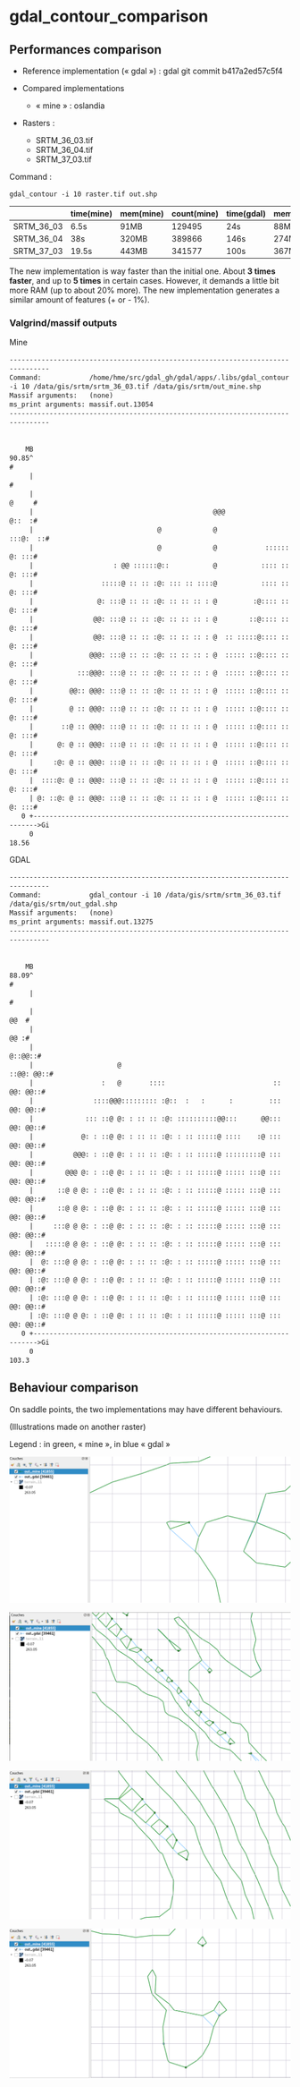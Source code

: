 # gdal_contour_comparison

## Performances comparison

* Reference implementation (« gdal ») : gdal git commit b417a2ed57c5f4

* Compared implementations
  * « mine » : oslandia

* Rasters :
  * SRTM_36_03.tif
  * SRTM_36_04.tif
  * SRTM_37_03.tif

Command : 

```
gdal_contour -i 10 raster.tif out.shp
```
      
|            | time(mine) | mem(mine) | count(mine) | time(gdal) | mem(gdal) | count(gdal) |
|------------|------------|-----------|-------------|------------|-----------|-------------|
| SRTM_36_03 | 6.5s       | 91MB      | 129495      | 24s        | 88MB      | 128529      |
| SRTM_36_04 | 38s        | 320MB     | 389866      | 146s       | 274MB     | 384121      |
| SRTM_37_03 | 19.5s      | 443MB     | 341577      | 100s       | 367MB     | 343143      |


The new implementation is way faster than the initial one. About **3 times faster**, and up to **5 times** in certain cases. However, it demands a little bit more RAM (up to about 20% more).
The new implementation generates a similar amount of features (+ or - 1%).

### Valgrind/massif outputs

Mine
```
--------------------------------------------------------------------------------
Command:            /home/hme/src/gdal_gh/gdal/apps/.libs/gdal_contour -i 10 /data/gis/srtm/srtm_36_03.tif /data/gis/srtm/out_mine.shp
Massif arguments:   (none)
ms_print arguments: massif.out.13054
--------------------------------------------------------------------------------


    MB
90.85^                                                                       #
     |                                                                       #
     |                                                                 @     #
     |                                             @@@                 @::  :#
     |                               @             @                :::@:  ::#
     |                               @             @            :::::: @: :::#
     |                    : @@ ::::::@::           @           :::: :: @: :::#
     |                 :::::@ :: :: :@: ::: :: ::::@           :::: :: @: :::#
     |                @: :::@ :: :: :@: :: :: :: : @         :@:::: :: @: :::#
     |               @@: :::@ :: :: :@: :: :: :: : @        ::@:::: :: @: :::#
     |               @@: :::@ :: :: :@: :: :: :: : @  :: :::::@:::: :: @: :::#
     |              @@@: :::@ :: :: :@: :: :: :: : @  ::::: ::@:::: :: @: :::#
     |           :::@@@: :::@ :: :: :@: :: :: :: : @  ::::: ::@:::: :: @: :::#
     |         @@:: @@@: :::@ :: :: :@: :: :: :: : @  ::::: ::@:::: :: @: :::#
     |         @ :: @@@: :::@ :: :: :@: :: :: :: : @  ::::: ::@:::: :: @: :::#
     |       ::@ :: @@@: :::@ :: :: :@: :: :: :: : @  ::::: ::@:::: :: @: :::#
     |      @: @ :: @@@: :::@ :: :: :@: :: :: :: : @  ::::: ::@:::: :: @: :::#
     |     :@: @ :: @@@: :::@ :: :: :@: :: :: :: : @  ::::: ::@:::: :: @: :::#
     |  ::::@: @ :: @@@: :::@ :: :: :@: :: :: :: : @  ::::: ::@:::: :: @: :::#
     | @: ::@: @ :: @@@: :::@ :: :: :@: :: :: :: : @  ::::: ::@:::: :: @: :::#
   0 +----------------------------------------------------------------------->Gi
     0                                                                   18.56
```

GDAL
```
--------------------------------------------------------------------------------
Command:            gdal_contour -i 10 /data/gis/srtm/srtm_36_03.tif /data/gis/srtm/out_gdal.shp
Massif arguments:   (none)
ms_print arguments: massif.out.13275
--------------------------------------------------------------------------------


    MB
88.09^                                                                       #
     |                                                                       #
     |                                                                   @@  #
     |                                                                   @@ :#
     |                                                                @::@@::#
     |                     @                                       ::@@: @@::#
     |                 :   @       ::::                           :: @@: @@::#
     |               ::::@@@::::::::: :@::  :   :      :         ::: @@: @@::#
     |             ::: ::@ @: : :: :: :@: ::::::::::@@:::      @@::: @@: @@::#
     |            @: : ::@ @: : :: :: :@: : :: :::::@ ::::    :@ ::: @@: @@::#
     |          @@@: : ::@ @: : :: :: :@: : :: :::::@ :::::::::@ ::: @@: @@::#
     |        @@@ @: : ::@ @: : :: :: :@: : :: :::::@ ::::: :::@ ::: @@: @@::#
     |      ::@ @ @: : ::@ @: : :: :: :@: : :: :::::@ ::::: :::@ ::: @@: @@::#
     |      ::@ @ @: : ::@ @: : :: :: :@: : :: :::::@ ::::: :::@ ::: @@: @@::#
     |     :::@ @ @: : ::@ @: : :: :: :@: : :: :::::@ ::::: :::@ ::: @@: @@::#
     |   :::::@ @ @: : ::@ @: : :: :: :@: : :: :::::@ ::::: :::@ ::: @@: @@::#
     |  @: :::@ @ @: : ::@ @: : :: :: :@: : :: :::::@ ::::: :::@ ::: @@: @@::#
     | :@: :::@ @ @: : ::@ @: : :: :: :@: : :: :::::@ ::::: :::@ ::: @@: @@::#
     | :@: :::@ @ @: : ::@ @: : :: :: :@: : :: :::::@ ::::: :::@ ::: @@: @@::#
     | :@: :::@ @ @: : ::@ @: : :: :: :@: : :: :::::@ ::::: :::@ ::: @@: @@::#
   0 +----------------------------------------------------------------------->Gi
     0                                                                   103.3
```

## Behaviour comparison

On saddle points, the two implementations may have different behaviours.

(Illustrations made on another raster)

Legend : in green, « mine », in blue « gdal »

![cmp1](images/comparison_1.png)

![cmp2](images/comparison_2.png)

![cmp3](images/comparison_3.png)

![cmp4](images/comparison_4.png)

